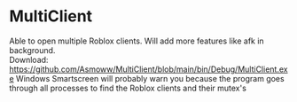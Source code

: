 # MultiClient

Able to open multiple Roblox clients. Will add more features like afk in background.  
Download: https://github.com/Asmoww/MultiClient/blob/main/bin/Debug/MultiClient.exe
Windows Smartscreen will probably warn you because the program goes through all processes to find the Roblox clients and their mutex's
